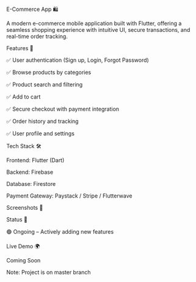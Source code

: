 E-Commerce App 🛍️

A modern e-commerce mobile application built with Flutter, offering a seamless shopping experience with intuitive UI, secure transactions, and real-time order tracking.

Features 🚀

✅ User authentication (Sign up, Login, Forgot Password)

✅ Browse products by categories

✅ Product search and filtering

✅ Add to cart

✅ Secure checkout with payment integration

✅ Order history and tracking

✅ User profile and settings

Tech Stack 🛠️

Frontend: Flutter (Dart)

Backend: Firebase

Database: Firestore

Payment Gateway: Paystack / Stripe / Flutterwave

Screenshots 📸


Status 📌

🟢 Ongoing – Actively adding new features

Live Demo 🌍

Coming Soon


Note: Project is on master branch
